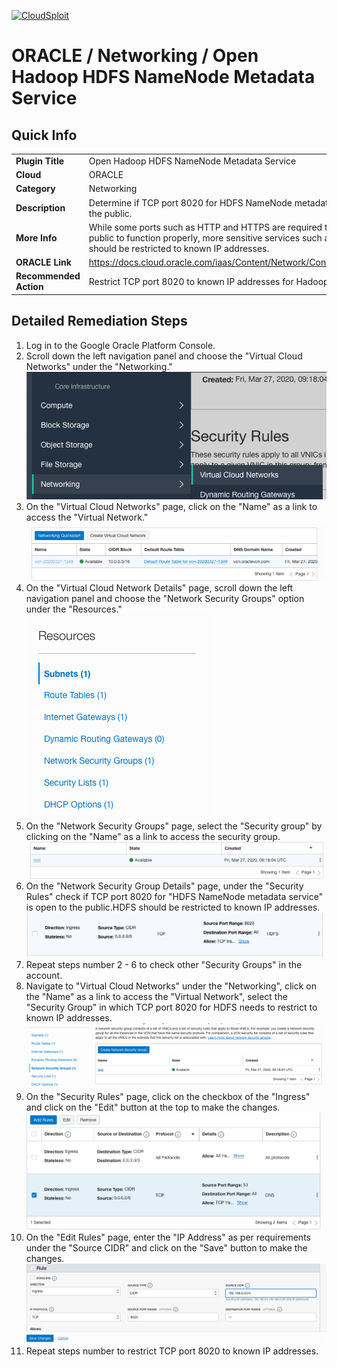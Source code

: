 [![CloudSploit](https://cloudsploit.com/img/logo-new-big-text-100.png "CloudSploit")](https://cloudsploit.com)

# ORACLE / Networking / Open Hadoop HDFS NameNode Metadata Service

## Quick Info

| | |
|-|-|
| **Plugin Title** | Open Hadoop HDFS NameNode Metadata Service |
| **Cloud** | ORACLE |
| **Category** | Networking |
| **Description** | Determine if TCP port 8020 for HDFS NameNode metadata service is open to the public. |
| **More Info** | While some ports such as HTTP and HTTPS are required to be open to the public to function properly, more sensitive services such as Hadoop/HDFS should be restricted to known IP addresses. |
| **ORACLE Link** | https://docs.cloud.oracle.com/iaas/Content/Network/Concepts/securitylists.htm |
| **Recommended Action** | Restrict TCP port 8020 to known IP addresses for Hadoop/HDFS. |

## Detailed Remediation Steps
1. Log in to the Google Oracle Platform Console.
2. Scroll down the left navigation panel and choose the "Virtual Cloud Networks" under the "Networking." </br> <img src="/resources/oracle/networking/open-hadoop-hdfs-namenode-metadata-service/step2.png"/>
3. On the "Virtual Cloud Networks" page, click on the "Name" as a link to access the "Virtual Network." </br> <img src="/resources/oracle/networking/open-hadoop-hdfs-namenode-metadata-service/step3.png"/>
4. On the "Virtual Cloud Network Details" page, scroll down the left navigation panel and choose the "Network Security Groups" option under the "Resources." </br> <img src="/resources/oracle/networking/open-hadoop-hdfs-namenode-metadata-service/step4.png"/>
5. On the "Network Security Groups" page, select the "Security group" by clicking on the "Name" as a link to access the security group.</br> <img src="/resources/oracle/networking/open-hadoop-hdfs-namenode-metadata-service/step5.png"/>
6. On the "Network Security Group Details" page, under the "Security Rules" check if TCP port 8020 for "HDFS NameNode metadata service" is open to the public.HDFS should be restricted to known IP addresses. </br> <img src="/resources/oracle/networking/open-hadoop-hdfs-namenode-metadata-service/step6.png"/>
7. Repeat steps number 2 - 6 to check other "Security Groups" in the account.</br>
8. Navigate to "Virtual Cloud Networks" under the "Networking", click on the "Name" as a link to access the "Virtual Network", select the "Security Group" in which TCP port 8020 for HDFS needs to restrict to known IP addresses.</br> <img src="/resources/oracle/networking/open-hadoop-hdfs-namenode-metadata-service/step8.png"/>
9. On the "Security Rules" page, click on the checkbox of the "Ingress" and click on the "Edit" button at the top to make the changes.</br> <img src="/resources/oracle/networking/open-hadoop-hdfs-namenode-metadata-service/step9.png"/>
10. On the "Edit Rules" page, enter the "IP Address" as per requirements under the "Source CIDR" and click on the "Save" button to make the changes.</br> <img src="/resources/oracle/networking/open-hadoop-hdfs-namenode-metadata-service/step10.png"/>
11. Repeat steps number to restrict TCP port 8020 to known IP addresses.</br>

